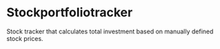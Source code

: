 # Stockportfoliotracker
Stock tracker that calculates total investment based on manually defined stock prices.
